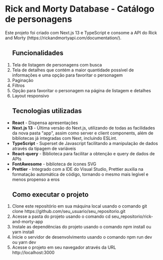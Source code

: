 <h1>Rick and Morty Database - Catálogo de personagens</h1>
Este projeto foi criado com Next.js 13 e TypeScript e consome a API do Rick and Morty (https://rickandmortyapi.com/documentation/).

<ol>
<h2>Funcionalidades</h2>
<li>Tela de listagem de personagens com busca</li>
<li>Tela de detalhes que contém a maior quantidade possível de informações e uma opção para favoritar o personagem</li>
<li>Paginação</li>
<li>Filtros</li>
<li>Opção para favoritar o personagem na página de listagem e detalhes</li>
<li>Layout responsivo</li>
</ol>


<ul><h2>Tecnologias utilizadas</h2>
<li><strong>React</strong> - Dispensa apresentações</li>
<li><strong>Next.js 13</strong> - Última versão do Next.js, utilizando de todas as facilidades da nova pasta "app", assim como server e client components, além de bibliotecas já integradas com Next, incluindo ESLint.</li>
<li><strong>TypeScript</strong> - Superset de Javascript facilitando a manipulação de dados através da tipagem de variáveis</li>
<li><strong>React-query</strong> - Biblioteca para facilitar a obtenção e query de dados de APIs</li>
<li><strong>FontAwesome</strong> - biblioteca de ícones SVG </li>
<li><strong>Prettier</strong> - Integrado com a IDE do Visual Studio, Prettier auxilia na formatação automática de código, tornando o mesmo mais legível e menos propenso a eros</li>
</ul>

<ol><h2>Como executar o projeto</h2>
<li>Clone este repositório em sua máquina local usando o comando git clone https://github.com/seu_usuario/seu_repositorio.git
<li>Acesse a pasta do projeto usando o comando cd seu_repositorio/rick-and-morty-app</li>
<li>Instale as dependências do projeto usando o comando npm install ou yarn install</li>
<li>Inicie o servidor de desenvolvimento usando o comando npm run dev ou yarn dev</li>
<li>Acesse o projeto em seu navegador através da URL http://localhost:3000</li>
</ol>
